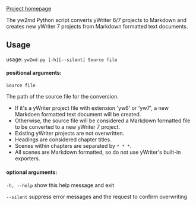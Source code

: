 [Project homepage](https://peter88213.github.io/yw2md)


The yw2md Python script converts yWriter 6/7 projects to Markdown 
and creates new yWriter 7 projects from Markdown formatted text documents.

## Usage
usage: `yw2md.py [-h][--silent] Source file`

#### positional arguments:

`Source file` 

The path of the source file for the conversion. 

* If it's a yWriter project file with extension 'yw6' or 'yw7', 
a new Markdoen formatted text document will be created.
* Otherwise, the source file will be considered a Markdown formatted file 
to be converted to a new yWriter 7 project. 
* Existing yWriter projects are not overwritten.
* Headings are considered chapter titles. 
* Scenes within chapters are separated by `* * *`. 
* All scenes are Markdown formatted, so do not use yWriter's built-in exporters. 


#### optional arguments:

`-h, --help`  show this help message and exit

`--silent`  suppress error messages and the request to confirm overwriting
